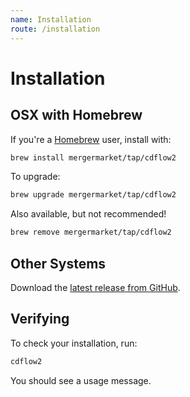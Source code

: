 ```yaml
---
name: Installation
route: /installation
---
```


# Installation

## OSX with Homebrew

If you're a [Homebrew](https://brew.sh/) user, install with:

```bash
brew install mergermarket/tap/cdflow2
```

To upgrade:

```bash
brew upgrade mergermarket/tap/cdflow2
```

Also available, but not recommended!

```bash
brew remove mergermarket/tap/cdflow2
```

## Other Systems

Download the [latest release from GitHub](https://github.com/mergermarket/cdflow2/releases).

## Verifying

To check your installation, run:

```sh
cdflow2
```

You should see a usage message.
